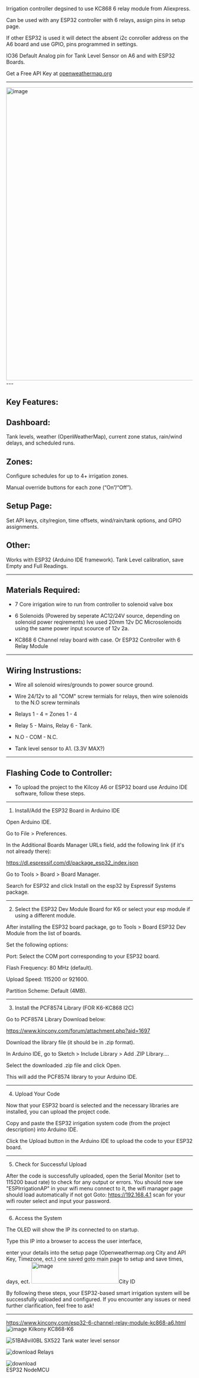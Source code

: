 Irrigation controller degsined to use KC868 6 relay module from Aliexpress.


Can be used with any ESP32 controller with 6 relays, assign pins in setup page.

If other ESP32 is used it will detect the absent i2c conroller address on the A6 board and use GPIO, pins programmed in settings. 

IO36 Default Analog pin for Tank Level Sensor on A6 and with ESP32 Boards.

Get a Free API Key at [openweathermap.org ](https://home.openweathermap.org/users/sign_up)


---
<img width="512" height="790" alt="image" src="https://github.com/user-attachments/assets/f77e35f3-2bdb-430a-921b-b675e6dc4dd3" /> 
---

Key Features:
----
Dashboard:
----
Tank levels, weather (OpenWeatherMap), current zone status, rain/wind delays, and scheduled runs.

Zones:
----
Configure schedules for up to 4+ irrigation zones.

Manual override buttons for each zone (“On”/“Off”).

Setup Page:
----
Set API keys, city/region, time offsets, wind/rain/tank options, and GPIO assignments.

Other:
----
Works with ESP32 (Arduino IDE framework).
Tank Level calibration, save Empty and Full Readings.

----
Materials Required:
----

- 7 Core irrigation wire to run from controller to solenoid valve box

- 6 Solenoids (Powered by seperate AC12/24V source, depending on solenoid power reqirements) Ive used 20mm 12v DC Microsolenoids using the same power input scource of 12v 2a. 

- KC868 6 Channel relay board with case. Or ESP32 Controller with 6 Relay Module

----
Wiring Instrustions:
----

- Wire all solenoid wires/grounds to power source ground.

- Wire 24/12v to all "COM" screw termials for relays, then wire solenoids to the N.O screw terminals

- Relays 1 - 4 = Zones 1 - 4 

- Relay 5 - Mains, Relay 6 - Tank.

- N.O - COM - N.C.

- Tank level sensor to A1. (3.3V MAX?)

----
Flashing Code to Controller:
----

- To upload the project to the Kilcoy A6 or ESP32 board use Arduino IDE software, follow these steps.

----

1. Install/Add the ESP32 Board in Arduino IDE

Open Arduino IDE.

Go to File > Preferences.

In the Additional Boards Manager URLs field, add the following link (if it's not already there):

https://dl.espressif.com/dl/package_esp32_index.json

Go to Tools > Board > Board Manager.

Search for ESP32 and click Install on the esp32 by Espressif Systems package.


---

2. Select the ESP32 Dev Module Board for K6 or select your esp module if using a different module.

After installing the ESP32 board package, go to Tools > Board ESP32 Dev Module from the list of boards.

Set the following options:

Port: Select the COM port corresponding to your ESP32 board.

Flash Frequency: 80 MHz (default).

Upload Speed: 115200 or 921600.

Partition Scheme: Default (4MB).




---

3. Install the PCF8574 Library (FOR K6-KC868 I2C)

Go to PCF8574 Library Download below:

https://www.kincony.com/forum/attachment.php?aid=1697

Download the library file (it should be in .zip format).

In Arduino IDE, go to Sketch > Include Library > Add .ZIP Library....

Select the downloaded .zip file and click Open.

This will add the PCF8574 library to your Arduino IDE.


---

4. Upload Your Code

Now that your ESP32 board is selected and the necessary libraries are installed, you can upload the project code.

Copy and paste the ESP32 irrigation system code (from the project description) into Arduino IDE.

Click the Upload button in the Arduino IDE to upload the code to your ESP32 board.


---

5. Check for Successful Upload

After the code is successfully uploaded, open the Serial Monitor (set to 115200 baud rate) to check for any output or errors.
You should now see "ESPIrrigationAP" in your wifi menu connect to it, the wifi manager page should load automatically if not got Goto: https://192.168.4.1 scan for your wifi router select and input your password.

---

6. Access the System

The OLED will show the IP its connected to on startup. 

Type this IP into a browser to access the user interface,

enter your details into the setup page (Openweathermap.org City and API Key, Timezone, ect.) one saved goto main page to setup and save times, days, ect.
<img width="236" height="58" alt="image" src="https://github.com/user-attachments/assets/eb369697-5fc7-436d-93eb-d64fb0faf5b2" />City ID


By following these steps, your ESP32-based smart irrigation system will be successfully uploaded and configured. If you encounter any issues or need further clarification, feel free to ask!


---

https://www.kincony.com/esp32-6-channel-relay-module-kc868-a6.html
![image](https://github.com/user-attachments/assets/113cedeb-a453-42a8-809c-a522808daa87) Kilkony KC868-K6

![51BA8viI0BL _SX522_](https://github.com/user-attachments/assets/3ca35811-27b2-4bfd-a91e-8748b7463eb3) 
Tank water level sensor

![download](https://github.com/user-attachments/assets/634f39fa-968c-493c-b1b5-f588702cd1ed) 
Relays

![download](https://github.com/user-attachments/assets/b3d3e541-8df6-4f3f-af2c-38f72cae96a2)  
ESP32 NodeMCU




